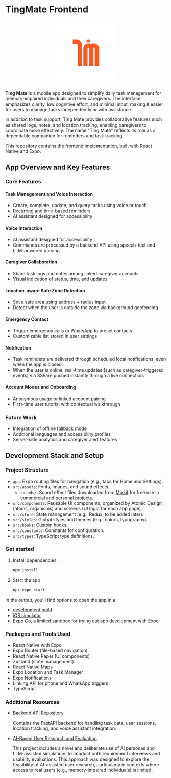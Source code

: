 # TingMate Frontend

<!-- TODO: add logo-->
<p align="center">
   <a href="https://vivi2393142.github.io/ting-mate-frontend/">
      <img src="./src/assets/images/adaptive-icon.png" alt="Logo" width="200">
   </a>
</p>

**Ting Mate** is a mobile app designed to simplify daily task management for memory-impaired individuals and their caregivers. The interface emphasizes clarity, low cognitive effort, and minimal input, making it easier for users to manage tasks independently or with assistance.

In addition to task support, Ting Mate provides collaborative features such as shared logs, notes, and location tracking, enabling caregivers to coordinate more effectively. The name "Ting Mate" reflects its role as a dependable companion for reminders and task tracking.

This repository contains the frontend implementation, built with React Native and Expo.

## App Overview and Key Features

### Core Features

#### Task Management and Voice Interaction

- Create, complete, update, and query tasks using voice or touch
- Recurring and time-based reminders
- AI assistant designed for accessibility

<!-- [GIF Placeholder] -->

#### Voice Interaction

- AI assistant designed for accessibility
- Commands are processed by a backend API using speech-text and LLM-powered parsing

<!-- [GIF Placeholder] -->

#### Caregiver Collaboration

- Share task logs and notes among linked caregiver accounts
- Visual indication of status, time, and updates

<!-- [GIF Placeholder] -->

#### Location-aware Safe Zone Detection

- Set a safe area using address + radius input
- Detect when the user is outside the zone via background geofencing

<!-- [GIF Placeholder] -->

#### Emergency Contact

- Trigger emergency calls or WhatsApp to preset contacts
- Customizable list stored in user settings

<!-- [GIF Placeholder] -->

#### Notification

- Task reminders are delivered through scheduled local notifications, even when the app is closed.
- When the user is online, real-time updates (such as caregiver-triggered events) via SSEare pushed instantly through a live connection.

<!-- [GIF Placeholder] -->

#### Account Modes and Onboarding

- Anonymous usage or linked account pairing
- First-time user tutorial with contextual walkthrough

<!-- [GIF Placeholder] -->

### Future Work

- Integration of offline fallback mode
- Additional languages and accessibility profiles
- Server-side analytics and caregiver alert features
<!-- TODO -->

## Development Stack and Setup

### Project Structure

- `app`: Expo routing files for navigation (e.g., tabs for Home and Settings).
- `src/assets`: Fonts, images, and sound effects.
  - `sounds/`: Sound effect files downloaded from [Mixkit](https://mixkit.co/free-sound-effects/) for free use in commercial and personal projects.
- `src/components`: Reusable UI components, organized by Atomic Design (atoms, organisms) and screens (UI logic for each app page).
- `src/store`: State management (e.g., Redux, to be added later).
- `src/styles`: Global styles and themes (e.g., colors, typography).
- `src/hooks`: Custom hooks.
- `src/constants`: Constants for configuration.
- `src/types`: TypeScript type definitions.

### Get started

1. Install dependencies

   ```bash
   npm install
   ```

2. Start the app

   ```bash
   npx expo start
   ```

In the output, you'll find options to open the app in a

- [development build](https://docs.expo.dev/develop/development-builds/introduction/)
- [iOS simulator](https://docs.expo.dev/workflow/ios-simulator/)
- [Expo Go](https://expo.dev/go), a limited sandbox for trying out app development with Expo

### Packages and Tools Used

- React Native with Expo
- Expo Router (file-based navigation)
- React Native Paper (UI components)
- Zustand (state management)
- React Native Maps
- Expo Location and Task Manager
- Expo Notifications
- Linking API for phone and WhatsApp triggers
- TypeScript

### Additional Resources

- [Backend API Repository](https://vivi2393142.github.io/ting-mate-backend/)
     <!--  (link to be added) -->

  Contains the FastAPI backend for handling task data, user sessions, location tracking, and voice assistant integration.

- [AI-Based User Research and Evaluation](https://vivi2393142.github.io/ting-mate-ai-research/)
   <!-- (link to be added) -->
  This project includes a novel and deliberate use of AI personas and LLM-assisted simulations to conduct both requirement interviews and usability evaluations. This approach was designed to explore the feasibility of AI-assisted user research, particularly in contexts where access to real users (e.g., memory-impaired individuals) is limited.
